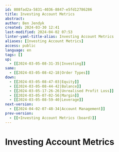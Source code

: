 ```yaml
---
id: 808fad2a-5831-4036-8847-e5fd12786286
title: Investing Account Metrics
abstract: 
author: Ben Jendyk
created: 2024-03-30 12:41
last-modified: 2024-04-02 07:53
linter-yaml-title-alias: Investing Account Metrics
aliases: [Investing Account Metrics]
access: public
language: en
tags: []
up:
  - [[2024-03-05-08-31-35|Investing]]
same:
  - [[2024-03-05-08-42-18|Order Types]]
down:
  - [[2024-03-05-08-47-03|Equity]]
  - [[2024-03-05-08-44-42|Balance]]
  - [[2024-03-05-17-26-26|Unrealised Profit Loss]]
  - [[2024-03-05-07-02-56|Margin]]
  - [[2024-03-05-08-59-40|Leverage]]
next-version:
  - [[2024-04-02-07-48-34|Account Management]]
prev-version:
  - [[+Investing Account Metrics (board)]]
---
```


# Investing Account Metrics
